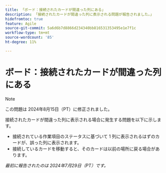 ```yaml
---
title: 「ボード：接続されたカードが間違った列にある」
description: 「接続されたカードが間違った列に表示される問題が報告されました。」
hidefromtoc: true
feature: Agile
source-git-commit: 5a6d6b7d8866d234340bb816531353495e1e7f1c
workflow-type: tm+mt
source-wordcount: '85'
ht-degree: 11%

---
```



# ボード：接続されたカードが間違った列にある

>[!NOTE]
>
>この問題は 2024年8月15日（PT）に修正されました。

接続されたカードが間違った列に表示される場合に発生する問題を以下に示します。

* 接続されている作業項目のステータスに基づいて 1 列に表示されるはずのカードが、誤った列に表示されます。
* 接続しているカードを移動すると、そのカードは以前の場所に戻る場合があります。

_最初に報告されたのは 2024年7月29日（PT）です。_
